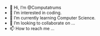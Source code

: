 - 👋 Hi, I’m @Computatrums
- 👀 I’m interested in coding.
- 🌱 I’m currently learning Computer Science.
- 💞️ I’m looking to collaborate on ...
- 📫 How to reach me ...

<!---
Computatrums/Computatrums is a ✨ special ✨ repository because its `README.md` (this file) appears on your GitHub profile.
You can click the Preview link to take a look at your changes.
--->

